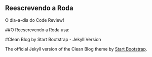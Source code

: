 ## Reescrevendo a Roda

O dia-a-dia do Code Review!

##O Reescrevendo a Roda usa:

#Clean Blog by Start Bootstrap - Jekyll Version

The official Jekyll version of the Clean Blog theme by [Start Bootstrap](http://startbootstrap.com/).
